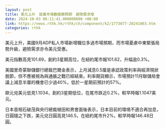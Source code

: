 ```yaml
---
layout: post
title: 美元上升　就業市場數據勝預期　避險需求增
date: 2024-10-03 06:11:41.000000000 +08:00
link: https://news.rthk.hk/rthk/ch/component/k2/1773077-20241003.htm
categories: rthk
---
```


美元上升，美國9月ADP私人市場新增職位多過市場預期，而市場憂慮中東緊張局勢升級，避險需求亦令美元受惠。

美元指數高見101.69，創約3星期高位，在紐約尾市報101.62，升幅逾0.3%。

美國里奇蒙聯儲銀行總裁巴爾金表示，上月減息0.5厘是承認政策利率與經濟現狀脫節，但不應被視為與通脹之戰已經結束。利率期貨顯示，市場預計11月聯儲局會議上減息半厘的機會已少過40%，低於一星期前預計的57%。

歐元兌美元低見1.1034，創約3星期低位，在尾市跌近0.2%，較早時報1.1047美元。

日本首相石破茂與央行總裁植田和男會面後表示，日本目前的環境不適合再加息，日圓隨之下跌，美元兌日圓高見146.5，在紐約尾市升2%，較早時報146.48日圓。
